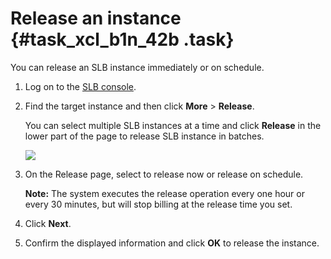 # Release an instance {#task_xcl_b1n_42b .task}

You can release an SLB instance immediately or on schedule.

1.  Log on to the [SLB console](https://slb.console.aliyun.com/slb/cn-hangzhou). 
2.  Find the target instance and then click **More** \> **Release**. 

    You can select multiple SLB instances at a time and click **Release** in the lower part of the page to release SLB instance in batches.

    ![](http://static-aliyun-doc.oss-cn-hangzhou.aliyuncs.com/assets/img/16162/15353627507450_en-US.png)

3.  On the Release page, select to release now or release on schedule. 

    **Note:** The system executes the release operation every one hour or every 30 minutes, but will stop billing at the release time you set.

4.  Click **Next**. 
5.  Confirm the displayed information and click **OK** to release the instance. 

